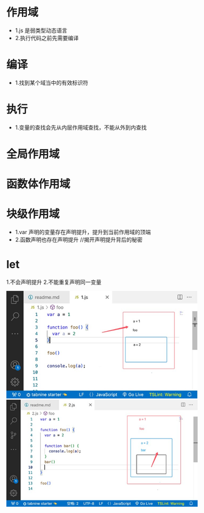 # 作用域
 - 1.js 是弱类型动态语言
 - 2.执行代码之前先需要编译

# 编译
 - 1.找到某个域当中的有效标识符


# 执行
 - 1.变量的查找会先从内层作用域查找，不能从外到内查找

# 全局作用域

# 函数体作用域

# 块级作用域

- 1.var 声明的变量存在声明提升，提升到当前作用域的顶端
- 2.函数声明也存在声明提升
//揭开声明提升背后的秘密

# let
 1.不会声明提升
 2.不能重复声明同一变量


![作用域理解](./图片/1.jpg)
![作用域理解](./图片/2.jpg)

